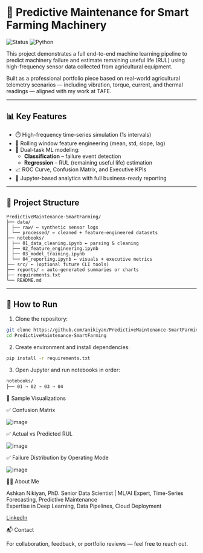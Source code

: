 # 🚜 Predictive Maintenance for Smart Farming Machinery

![Status](https://img.shields.io/badge/Project-Complete-brightgreen)
![Python](https://img.shields.io/badge/Python-3.10-blue)

This project demonstrates a full end-to-end machine learning pipeline to predict machinery failure and estimate remaining useful life (RUL) using high-frequency sensor data collected from agricultural equipment.

Built as a professional portfolio piece based on real-world agricultural telemetry scenarios — including vibration, torque, current, and thermal readings — aligned with my work at TAFE.

---

## 📊 Key Features

- ⏱️ High-frequency time-series simulation (1s intervals)
- 🔧 Rolling window feature engineering (mean, std, slope, lag)
- 🎯 Dual-task ML modeling:
  - **Classification** – failure event detection
  - **Regression** – RUL (remaining useful life) estimation
- 📈 ROC Curve, Confusion Matrix, and Executive KPIs
- 💼 Jupyter-based analytics with full business-ready reporting

---

## 🧱 Project Structure

```
PredictiveMaintenance-SmartFarming/
├── data/
│ ├── raw/ ← synthetic sensor logs
│ └── processed/ ← cleaned + feature-engineered datasets
├── notebooks/
│ ├── 01_data_cleaning.ipynb ← parsing & cleaning
│ ├── 02_feature_engineering.ipynb
│ ├── 03_model_training.ipynb
│ └── 04_reporting.ipynb ← visuals + executive metrics
├── src/ ← (optional future CLI tools)
├── reports/ ← auto-generated summaries or charts
├── requirements.txt
└── README.md
```


---

## 🚀 How to Run

1. Clone the repository:

```bash
git clone https://github.com/anikiyan/PredictiveMaintenance-SmartFarming.git
cd PredictiveMaintenance-SmartFarming
```

2. Create environment and install dependencies:
```bash
pip install -r requirements.txt
```

3. Open Jupyter and run notebooks in order:
```bash
notebooks/
├── 01 → 02 → 03 → 04
```



📸 Sample Visualizations

✅ Confusion Matrix

![image](https://github.com/user-attachments/assets/e9a21d41-cb9d-44b4-94f7-2608061b55a3)


✅ Actual vs Predicted RUL

![image](https://github.com/user-attachments/assets/367a9fa8-7847-44a1-9329-dc15e7c81fc0)


✅ Failure Distribution by Operating Mode

![image](https://github.com/user-attachments/assets/03ee6309-8bde-4874-aa6f-af418f8f4907)




🧑‍💼 About Me

Ashkan Nikiyan, PhD.
Senior Data Scientist | ML/AI Expert, Time-Series Forecasting, Predictive Maintenance  
Expertise in Deep Learning, Data Pipelines, Cloud Deployment

[LinkedIn](https://www.linkedin.com/in/ashkan-nikiyan-ph-d-gda-ids-24aa1012b/) 




📬 Contact

For collaboration, feedback, or portfolio reviews — feel free to reach out.
